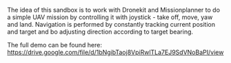 The idea of this sandbox is to work with Dronekit and Missionplanner to do a simple UAV mission by controlling it with joystick - take off, move, yaw and land.
Navigation is performed by constantly tracking current position and target and bo adjusting direction according to target bearing.

The full demo can be found here: https://drive.google.com/file/d/1bNgibTaoj8VpiRwlTLa7EJ9SdVNoBaPI/view
